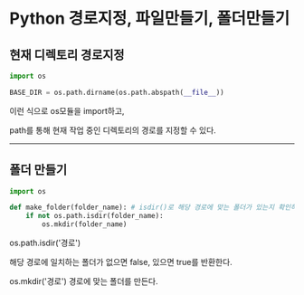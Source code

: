 # Python 경로지정, 파일만들기, 폴더만들기

## 현재 디렉토리 경로지정

```python
import os

BASE_DIR = os.path.dirname(os.path.abspath(__file__))
```

이런 식으로 os모듈을 import하고,

path를 통해 현재 작업 중인 디렉토리의 경로를 지정할 수 있다.

-------



## 폴더 만들기

```python
import os

def make_folder(folder_name): # isdir()로 해당 경로에 맞는 폴더가 있는지 확인하고 없으면 만든다.
    if not os.path.isdir(folder_name):
        os.mkdir(folder_name)

```

os.path.isdir('경로')

해당 경로에 일치하는 폴더가 없으면 false, 있으면 true를 반환한다.

os.mkdir('경로') 경로에 맞는 폴더를 만든다.